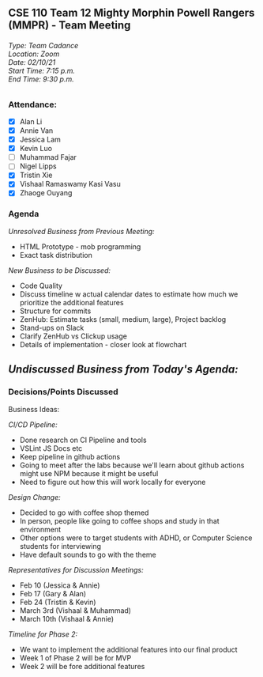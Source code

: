 ## CSE 110 Team 12 Mighty Morphin Powell Rangers (MMPR) - Team Meeting
###### Type: Team Cadance <br/> Location: Zoom <br/> Date: 02/10/21 <br/> Start Time: 7:15 p.m. <br/> End Time: 9:30 p.m.

### Attendance:
- [x] Alan Li
- [x] Annie Van
- [x] Jessica Lam
- [x] Kevin Luo
- [ ] Muhammad Fajar
- [ ] Nigel Lipps
- [x] Tristin Xie
- [x] Vishaal Ramaswamy Kasi Vasu
- [x] Zhaoge Ouyang

### Agenda

_Unresolved Business from Previous Meeting:_
- HTML Prototype - mob programming
- Exact task distribution

_New Business to be Discussed:_
- Code Quality
- Discuss timeline w actual calendar dates to estimate how much we prioritize the additional features
- Structure for commits
- ZenHub: Estimate tasks (small, medium, large), Project backlog
- Stand-ups on Slack
- Clarify ZenHub vs Clickup usage
- Details of implementation - closer look at flowchart

_Undiscussed Business from Today's Agenda:_
- 

### Decisions/Points Discussed

Business Ideas:

_CI/CD Pipeline:_
- Done research on CI Pipeline and tools
- VSLint JS Docs etc
- Keep pipeline in github actions
- Going to meet after the labs because we'll learn about github actions 
might use NPM because it might be useful
- Need to figure out how this will work locally for everyone

_Design Change:_
- Decided to go with coffee shop themed
- In person, people like going to coffee shops and study in that environment
- Other options were to target students with ADHD, or Computer Science students for interviewing 
- Have default sounds to go with the theme

_Representatives for Discussion Meetings:_
- Feb 10 (Jessica & Annie)
- Feb 17 (Gary & Alan)
- Feb 24 (Tristin & Kevin)
- March 3rd (Vishaal & Muhammad)
- March 10th (Vishaal & Annie)

_Timeline for Phase 2:_
- We want to implement the additional features into our final product
- Week 1 of Phase 2 will be for MVP
- Week 2 will be fore additional features
